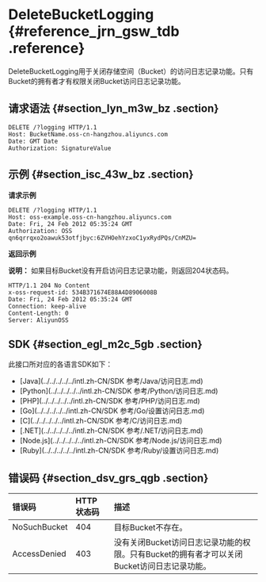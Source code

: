 # DeleteBucketLogging {#reference_jrn_gsw_tdb .reference}

DeleteBucketLogging用于关闭存储空间（Bucket）的访问日志记录功能。只有Bucket的拥有者才有权限关闭Bucket访问日志记录功能。

## 请求语法 {#section_lyn_m3w_bz .section}

```
DELETE /?logging HTTP/1.1
Host: BucketName.oss-cn-hangzhou.aliyuncs.com
Date: GMT Date
Authorization: SignatureValue
```

## 示例 {#section_isc_43w_bz .section}

**请求示例**

```
DELETE /?logging HTTP/1.1
Host: oss-example.oss-cn-hangzhou.aliyuncs.com  
Date: Fri, 24 Feb 2012 05:35:24 GMT  
Authorization: OSS qn6qrrqxo2oawuk53otfjbyc:6ZVHOehYzxoC1yxRydPQs/CnMZU=

```

**返回示例**

**说明：** 如果目标Bucket没有开启访问日志记录功能，则返回204状态码。

```
HTTP/1.1 204 No Content 
x-oss-request-id: 534B371674E88A4D8906008B
Date: Fri, 24 Feb 2012 05:35:24 GMT
Connection: keep-alive
Content-Length: 0  
Server: AliyunOSS
```

## SDK {#section_egl_m2c_5gb .section}

此接口所对应的各语言SDK如下：

-   [Java](../../../../../intl.zh-CN/SDK 参考/Java/访问日志.md)
-   [Python](../../../../../intl.zh-CN/SDK 参考/Python/访问日志.md)
-   [PHP](../../../../../intl.zh-CN/SDK 参考/PHP/访问日志.md)
-   [Go](../../../../../intl.zh-CN/SDK 参考/Go/设置访问日志.md)
-   [C](../../../../../intl.zh-CN/SDK 参考/C/访问日志.md)
-   [.NET](../../../../../intl.zh-CN/SDK 参考/.NET/访问日志.md)
-   [Node.js](../../../../../intl.zh-CN/SDK 参考/Node.js/访问日志.md)
-   [Ruby](../../../../../intl.zh-CN/SDK 参考/Ruby/设置访问日志.md)

## 错误码 {#section_dsv_grs_qgb .section}

|错误码|HTTP 状态码|描述|
|:--|:-------|:-|
|NoSuchBucket|404|目标Bucket不存在。|
|AccessDenied|403|没有关闭Bucket访问日志记录功能的权限。只有Bucket的拥有者才可以关闭Bucket访问日志记录功能。|

